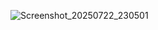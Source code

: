 ![Screenshot_20250722_230501](https://github.com/user-attachments/assets/942e75d8-0767-4b1c-be1c-a9a2a45bee91)
